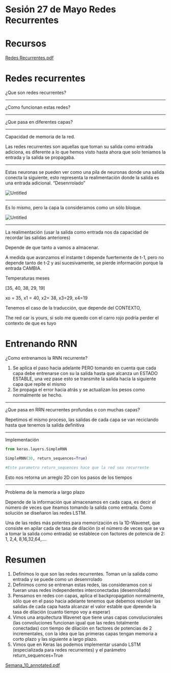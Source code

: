 # Sesión 27 de Mayo Redes Recurrentes

# Recursos

[Redes Recurrentes.pdf](Sesio%CC%81n%2027%20de%20Mayo%20Redes%20Recurrentes%209c2a8a253eaa444fa7c9c8e6b9af09ef/Redes_Recurrentes.pdf)

# Redes recurrentes

¿Que son redes recurrentes?

---

¿Como funcionan estas redes?

---

¿Que pasa en diferentes capas?

---

Capacidad de memoria de la red.

Las redes recurrentes son aquellas que toman su salida como entrada adiciona, es diferente a lo que hemos visto hasta ahora que solo teniamos la entrada y la salida se propagaba.

---

Estas neuronas se pueden ver como una pila de neuronas donde una salida conecta la siguiente, esto representa la realimentación donde la salida es una entrada adicional. “Desenrrolado”

![Untitled](Sesio%CC%81n%2027%20de%20Mayo%20Redes%20Recurrentes%209c2a8a253eaa444fa7c9c8e6b9af09ef/Untitled.png)

---

Es lo mismo, pero la capa la consideramos como un sólo bloque.

![Untitled](Sesio%CC%81n%2027%20de%20Mayo%20Redes%20Recurrentes%209c2a8a253eaa444fa7c9c8e6b9af09ef/Untitled%201.png)

---

La realimentación (usar la salida como entrada nos da capacidad de recordar las salidas anteriores)

Depende de que tanto a vamos a almacenar.

A medida que avanzamos el instante t depende fuertemente de t-1, pero no depende tanto de t-2 y así sucesivamente, se pierde información porque la entrada CAMBIA.

Temperaturas meses

[35, 40, 38, 29, 19]

xo = 35, x1 = 40, x2= 38, x3=29, x4=19

Tenemos el caso de la traducción, que depende del CONTEXTO, 

The red car is yours, si solo me queedo con el carro rojo podría perder el contexto de que es tuyo

# Entrenando RNN

¿Como entrenamos la RNN recurrente?

1. Se aplica el paso hacia adelante PERO tomando en cuenta que cada capa debe entrenarse con su la salida hasta que alcanza un ESTADO ESTABLE, una vez pase esto se transmite la salida hacia la siguiente capa que repite el mismo
2. Se propaga el error hacia atrás y se actualizan los pesos como normalmente se hecho.

---

¿Que pasa en RRN recurrentes profundas o con muchas capas?

Repetimos el mismo proceso, las salidas de cada capa se van reciclando hasta que tenemos la salida definitiva

---

Implementación

```python
from keras.layers.SimpleRNN

SimpleRNN(30, return_sequences=True)

#Este parametro return_sequences hace que la red sea recurrente

```

Esto nos retorna un arreglo 2D con los pasos de los tiempos

---

Problema de la memoria a largo plazo

Depende de la información que almacenamos en cada capa, es decir el número de veces que iteamos tomando la salida como entrada. Como solución se diseñaron las redes LSTM.

Una de las redes más potentes para memorización es la 1D-Wavenet, que consiste en apilar cada de tasa de dilación (o el número de veces que se va a tomar la salida como entrada) se establece con factores de potencia de 2:  1, 2,4, 8,16,32,64,….

# Resumen

1. Definimos lo que son las redes recurrentes. Toman un la salida como entrada y se puede como un desenrrolado
2. Definimos como se entrenan estas redes, las consideramos con si fueran unas redes independentes interconectadas (desenrollado)
3. Pensamos en redes con capas, aplica el backpropagation normalmente, sólo que en el paso hacia adelante tenemos que debemos resolver las salidas de cada capa hasta alcanzar el valor estable que dpeende la tasa de dilación (cuanto tiempo voy a esperar)
4. Vimos una arquitectura Wavenet que tiene unas capas convolucionales (las convoluciones funcionan igual que las redes totalmente conectadas) con tiempo de dilación en factores de potencias de 2 incrementales, con la idea que las primeras capas tengan memoria a corto plazo y las siguiente a largo plazo.
5. Vimos que en Keras las podemos implementar usando LSTM (especializada para redes recurrentes) y el parámetro return_sequences=True

[Semana_10_annotated.pdf](Sesio%CC%81n%2027%20de%20Mayo%20Redes%20Recurrentes%209c2a8a253eaa444fa7c9c8e6b9af09ef/Semana_10_annotated.pdf)